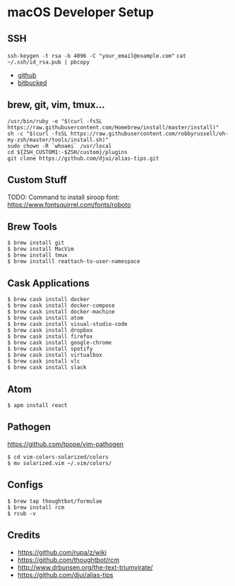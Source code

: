 # macOS Developer Setup

## SSH
`ssh-keygen -t rsa -b 4096 -C "your_email@example.com"`
`cat ~/.ssh/id_rsa.pub | pbcopy`

- [github](https://github.com/settings/keys)
- [bitbucked](https://bitbucket.org/account/user/<user>/ssh-keys/)


## brew, git, vim, tmux...
```
/usr/bin/ruby -e "$(curl -fsSL https://raw.githubusercontent.com/Homebrew/install/master/install)"
sh -c "$(curl -fsSL https://raw.githubusercontent.com/robbyrussell/oh-my-zsh/master/tools/install.sh)"
sudo chown -R `whoami` /usr/local
cd ${ZSH_CUSTOM1:-$ZSH/custom}/plugins
git clone https://github.com/djui/alias-tips.git
```

## Custom Stuff
TODO: Command to install siroop font: https://www.fontsquirrel.com/fonts/roboto

## Brew Tools
```
$ brew install git
$ brew install MacVim
$ brew install tmux
$ brew installl reattach-to-user-namespace
```

## Cask Applications
```
$ brew cask install docker
$ brew cask install docker-compose
$ brew cask install docker-machine
$ brew cask install atom
$ brew cask install visual-studio-code
$ brew cask install dropbox
$ brew cask install firefox
$ brew cask install google-chrome
$ brew cask install spotify
$ brew cask install virtualbox
$ brew cask install vlc
$ brew cask install slack
```

## Atom
```
$ apm install react
```

## Pathogen

https://github.com/tpope/vim-pathogen
```
$ cd vim-colors-solarized/colors
$ mv solarized.vim ~/.vim/colors/
```

## Configs
```
$ brew tap thoughtbot/formulae
$ brew install rcm
$ rcub -v
```

## Credits
- https://github.com/rupa/z/wiki
- https://github.com/thoughtbot/rcm
- http://www.drbunsen.org/the-text-triumvirate/
- https://github.com/djui/alias-tips
